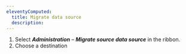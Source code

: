 ```yaml
---
eleventyComputed:
  title: Migrate data source
  description:
---
```

1. Select ***Administration*** – ***Migrate source data source*** in the ribbon.
1. Choose a destination
